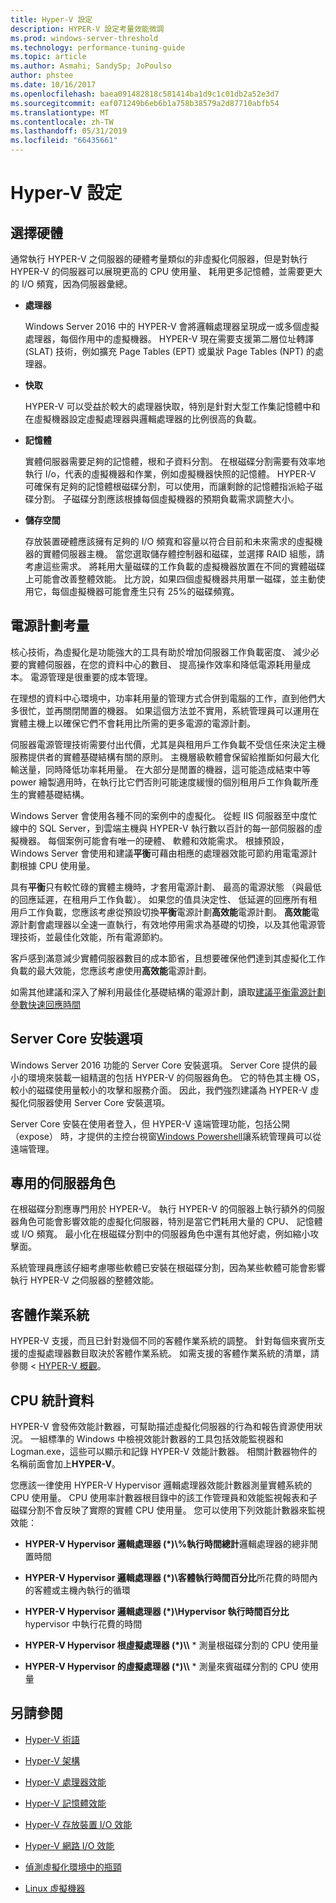 ```yaml
---
title: Hyper-V 設定
description: HYPER-V 設定考量效能微調
ms.prod: windows-server-threshold
ms.technology: performance-tuning-guide
ms.topic: article
ms.author: Asmahi; SandySp; JoPoulso
author: phstee
ms.date: 10/16/2017
ms.openlocfilehash: baea091482818c581414ba1d9c1c01db2a52e3d7
ms.sourcegitcommit: eaf071249b6eb6b1a758b38579a2d87710abfb54
ms.translationtype: MT
ms.contentlocale: zh-TW
ms.lasthandoff: 05/31/2019
ms.locfileid: "66435661"
---
```

# <a name="hyper-v-configuration"></a>Hyper-V 設定

## <a name="hardware-selection"></a>選擇硬體

通常執行 HYPER-V 之伺服器的硬體考量類似的非虛擬化伺服器，但是對執行 HYPER-V 的伺服器可以展現更高的 CPU 使用量、 耗用更多記憶體，並需要更大的 I/O 頻寬，因為伺服器彙總。

-   **處理器**

    Windows Server 2016 中的 HYPER-V 會將邏輯處理器呈現成一或多個虛擬處理器，每個作用中的虛擬機器。 HYPER-V 現在需要支援第二層位址轉譯 (SLAT) 技術，例如擴充 Page Tables (EPT) 或巢狀 Page Tables (NPT) 的處理器。

-   **快取**

    HYPER-V 可以受益於較大的處理器快取，特別是針對大型工作集記憶體中和在虛擬機器設定虛擬處理器與邏輯處理器的比例很高的負載。

-   **記憶體**

    實體伺服器需要足夠的記憶體，根和子資料分割。 在根磁碟分割需要有效率地執行 I/o，代表的虛擬機器和作業，例如虛擬機器快照的記憶體。 HYPER-V 可確保有足夠的記憶體根磁碟分割，可以使用，而讓剩餘的記憶體指派給子磁碟分割。 子磁碟分割應該根據每個虛擬機器的預期負載需求調整大小。

-   **儲存空間**

    存放裝置硬體應該擁有足夠的 I/O 頻寬和容量以符合目前和未來需求的虛擬機器的實體伺服器主機。 當您選取儲存體控制器和磁碟，並選擇 RAID 組態，請考慮這些需求。 將耗用大量磁碟的工作負載的虛擬機器放置在不同的實體磁碟上可能會改善整體效能。 比方說，如果四個虛擬機器共用單一磁碟，並主動使用它，每個虛擬機器可能會產生只有 25%的磁碟頻寬。

## <a name="power-plan-considerations"></a>電源計劃考量

核心技術，為虛擬化是功能強大的工具有助於增加伺服器工作負載密度、 減少必要的實體伺服器，在您的資料中心的數目、 提高操作效率和降低電源耗用量成本。 電源管理是很重要的成本管理。 

在理想的資料中心環境中，功率耗用量的管理方式合併到電腦的工作，直到他們大多很忙，並再關閉閒置的機器。 如果這個方法並不實用，系統管理員可以運用在實體主機上以確保它們不會耗用比所需的更多電源的電源計劃。 

伺服器電源管理技術需要付出代價，尤其是與租用戶工作負載不受信任來決定主機服務提供者的實體基礎結構有關的原則。 主機層級軟體會保留給推斷如何最大化輸送量，同時降低功率耗用量。 在大部分是閒置的機器，這可能造成結束中等 power 繪製適用時，在執行比它們否則可能速度緩慢的個別租用戶工作負載所產生的實體基礎結構。

Windows Server 會使用各種不同的案例中的虛擬化。 從輕 IIS 伺服器至中度忙線中的 SQL Server，到雲端主機與 HYPER-V 執行數以百計的每一部伺服器的虛擬機器。 每個案例可能會有唯一的硬體、 軟體和效能需求。 根據預設，Windows Server 會使用和建議**平衡**可藉由相應的處理器效能可節約用電電源計劃根據 CPU 使用量。

具有**平衡**只有較忙碌的實體主機時，才套用電源計劃、 最高的電源狀態 （與最低的回應延遲，在租用戶工作負載）。 如果您的值具決定性、 低延遲的回應所有租用戶工作負載，您應該考慮從預設切換**平衡**電源計劃**高效能**電源計劃。 **高效能**電源計劃會處理器以全速一直執行，有效地停用需求為基礎的切換，以及其他電源管理技術，並最佳化效能，所有電源節約。

客戶感到滿意減少實體伺服器數目的成本節省，且想要確保他們達到其虛擬化工作負載的最大效能，您應該考慮使用**高效能**電源計劃。

如需其他建議和深入了解利用最佳化基礎結構的電源計劃，讀取[建議平衡電源計劃參數快速回應時間](../../hardware/power/recommended-balanced-plan-parameters.md)



## <a name="server-core-installation-option"></a>Server Core 安裝選項

Windows Server 2016 功能的 Server Core 安裝選項。 Server Core 提供的最小的環境來裝載一組精選的包括 HYPER-V 的伺服器角色。 它的特色其主機 OS，較小的磁碟使用量較小的攻擊和服務介面。 因此，我們強烈建議為 HYPER-V 虛擬化伺服器使用 Server Core 安裝選項。

Server Core 安裝在使用者登入，但 HYPER-V 遠端管理功能，包括公開 （expose） 時，才提供的主控台視窗[Windows Powershell](https://technet.microsoft.com/library/hh848559.aspx)讓系統管理員可以從遠端管理。

## <a name="dedicated-server-role"></a>專用的伺服器角色

在根磁碟分割應專門用於 HYPER-V。 執行 HYPER-V 的伺服器上執行額外的伺服器角色可能會影響效能的虛擬化伺服器，特別是當它們耗用大量的 CPU、 記憶體或 I/O 頻寬。 最小化在根磁碟分割中的伺服器角色中還有其他好處，例如縮小攻擊面。

系統管理員應該仔細考慮哪些軟體已安裝在根磁碟分割，因為某些軟體可能會影響執行 HYPER-V 之伺服器的整體效能。

## <a name="guest-operating-systems"></a>客體作業系統

HYPER-V 支援，而且已針對幾個不同的客體作業系統的調整。 針對每個來賓所支援的虛擬處理器數目取決於客體作業系統。 如需支援的客體作業系統的清單，請參閱 < [HYPER-V 概觀](https://technet.microsoft.com/library/hh831531.aspx)。

## <a name="cpu-statistics"></a>CPU 統計資料

HYPER-V 會發佈效能計數器，可幫助描述虛擬化伺服器的行為和報告資源使用狀況。 一組標準的 Windows 中檢視效能計數器的工具包括效能監視器和 Logman.exe，這些可以顯示和記錄 HYPER-V 效能計數器。 相關計數器物件的名稱前面會加上**HYPER-V**。

您應該一律使用 HYPER-V Hypervisor 邏輯處理器效能計數器測量實體系統的 CPU 使用量。 CPU 使用率計數器根目錄中的該工作管理員和效能監視報表和子磁碟分割不會反映了實際的實體 CPU 使用量。 您可以使用下列效能計數器來監視效能：

- **HYPER-V Hypervisor 邏輯處理器 (\*)\\%執行時間總計**邏輯處理器的總非閒置時間

- **HYPER-V Hypervisor 邏輯處理器 (\*)\\客體執行時間百分比**所花費的時間內的客體或主機內執行的循環

- **HYPER-V Hypervisor 邏輯處理器 (\*)\\Hypervisor 執行時間百分比**hypervisor 中執行花費的時間

- **HYPER-V Hypervisor 根虛擬處理器 (\*)\\\\** * 測量根磁碟分割的 CPU 使用量

- **HYPER-V Hypervisor 的虛擬處理器 (\*)\\\\** * 測量來賓磁碟分割的 CPU 使用量


## <a name="see-also"></a>另請參閱

-   [Hyper-V 術語](terminology.md)

-   [Hyper-V 架構](architecture.md)

-   [Hyper-V 處理器效能](processor-performance.md)

-   [Hyper-V 記憶體效能](memory-performance.md)

-   [Hyper-V 存放裝置 I/O 效能](storage-io-performance.md)

-   [Hyper-V 網路 I/O 效能](network-io-performance.md)

-   [偵測虛擬化環境中的瓶頸](detecting-virtualized-environment-bottlenecks.md)

-   [Linux 虛擬機器](linux-virtual-machine-considerations.md)
